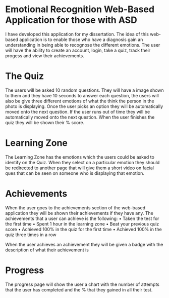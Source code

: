# Emotional Recognition Web-Based Application for those with ASD
I have developed this application for my dissertation. The idea of this web-based application is to enable those who have a diagnosis gain an understanding in being able to recognose the different emotions. The user will have the ability to create an account, login, take a quiz, track their progess and view their achievements. 

# The Quiz
The users will be asked 10 random questions. They will have a image shown to them and they have 10 seconds to answer each question, the users will also be give three different emotions of what the think the person in the photo is displaying. Once the user picks an option they will be automatically moved onto the next question. If the user runs out of time they will be automatically moved onto the next question. When the user finishes the quiz they will be shown their % score. 

# Learning Zone
The Learning Zone has the emotions which the users could be asked to identify on the Quiz. When they select on a particular emotion they should be redirected to another page that will give them a short video on facial ques that can be seen on someone who is displaying that emotion. 

# Achievements
When the user goes to the achievements section of the web-based application they will be shown their achievements if they have any. The achievements that a user can achieve is the following: 
•	Taken the test for the first time
•	Spent 1 hour in the learning zone 
•	Beat your previous quiz score 
•	Achieved 100% in the quiz for the first time
•	Achieved 100% in the quiz three times in a row 

When the user achieves an achievement they will be given a badge with the description of what their achievement is

# Progress 
The progress page will show the user a chart with the number of attempts that the user has completed and the % that they gained in all their test.  